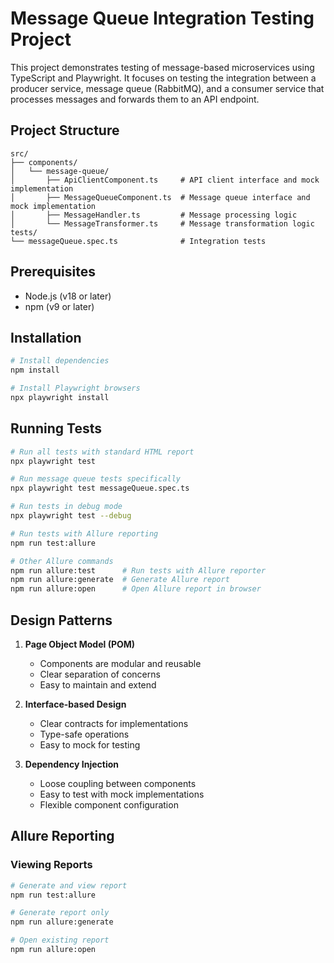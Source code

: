 # Message Queue Integration Testing Project

This project demonstrates testing of message-based microservices using TypeScript and Playwright. It focuses on testing the integration between a producer service, message queue (RabbitMQ), and a consumer service that processes messages and forwards them to an API endpoint.

## Project Structure

```
src/
├── components/
│   └── message-queue/
│       ├── ApiClientComponent.ts     # API client interface and mock implementation
│       ├── MessageQueueComponent.ts  # Message queue interface and mock implementation
│       ├── MessageHandler.ts         # Message processing logic
│       └── MessageTransformer.ts     # Message transformation logic
tests/
└── messageQueue.spec.ts              # Integration tests
```

## Prerequisites

- Node.js (v18 or later)
- npm (v9 or later)

## Installation

```bash
# Install dependencies
npm install

# Install Playwright browsers
npx playwright install
```

## Running Tests

```bash
# Run all tests with standard HTML report
npx playwright test

# Run message queue tests specifically
npx playwright test messageQueue.spec.ts

# Run tests in debug mode
npx playwright test --debug

# Run tests with Allure reporting
npm run test:allure

# Other Allure commands
npm run allure:test      # Run tests with Allure reporter
npm run allure:generate  # Generate Allure report
npm run allure:open      # Open Allure report in browser
```



## Design Patterns

1. **Page Object Model (POM)**
   - Components are modular and reusable
   - Clear separation of concerns
   - Easy to maintain and extend

2. **Interface-based Design**
   - Clear contracts for implementations
   - Type-safe operations
   - Easy to mock for testing

3. **Dependency Injection**
   - Loose coupling between components
   - Easy to test with mock implementations
   - Flexible component configuration

## Allure Reporting

### Viewing Reports
```bash
# Generate and view report
npm run test:allure

# Generate report only
npm run allure:generate

# Open existing report
npm run allure:open
```


